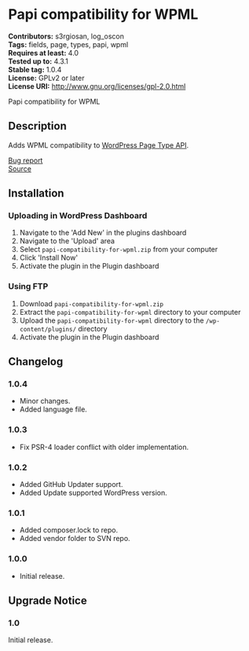 # Papi compatibility for WPML #
**Contributors:** s3rgiosan, log_oscon    
**Tags:** fields, page, types, papi, wpml    
**Requires at least:** 4.0    
**Tested up to:** 4.3.1    
**Stable tag:** 1.0.4    
**License:** GPLv2 or later    
**License URI:** http://www.gnu.org/licenses/gpl-2.0.html    

Papi compatibility for WPML

## Description ##

Adds WPML compatibility to [WordPress Page Type API](https://wp-papi.github.io/).

[Bug report](https://github.com/log-oscon/papi-compatibility-for-wpml/issues)  
[Source](https://github.com/log-oscon/papi-compatibility-for-wpml)  

## Installation ##

### Uploading in WordPress Dashboard ###

1. Navigate to the 'Add New' in the plugins dashboard
2. Navigate to the 'Upload' area
3. Select `papi-compatibility-for-wpml.zip` from your computer
4. Click 'Install Now'
5. Activate the plugin in the Plugin dashboard

### Using FTP ###

1. Download `papi-compatibility-for-wpml.zip`
2. Extract the `papi-compatibility-for-wpml` directory to your computer
3. Upload the `papi-compatibility-for-wpml` directory to the `/wp-content/plugins/` directory
4. Activate the plugin in the Plugin dashboard

## Changelog ##

### 1.0.4 ###
* Minor changes.  
* Added language file.  

### 1.0.3 ###
* Fix PSR-4 loader conflict with older implementation.  

### 1.0.2 ###
* Added GitHub Updater support.  
* Added Update supported WordPress version.  

### 1.0.1 ###
* Added composer.lock to repo.  
* Added vendor folder to SVN repo.  

### 1.0.0 ###
* Initial release.  

## Upgrade Notice ##

### 1.0 ###
Initial release.  
